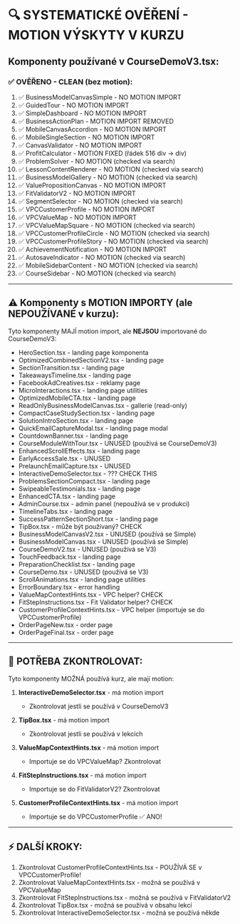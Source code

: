 # 🔍 SYSTEMATICKÉ OVĚŘENÍ - MOTION VÝSKYTY V KURZU

## Komponenty používané v CourseDemoV3.tsx:

### ✅ OVĚŘENO - CLEAN (bez motion):
1. ✅ BusinessModelCanvasSimple - NO MOTION IMPORT
2. ✅ GuidedTour - NO MOTION IMPORT
3. ✅ SimpleDashboard - NO MOTION IMPORT
4. ✅ BusinessActionPlan - MOTION IMPORT REMOVED
5. ✅ MobileCanvasAccordion - NO MOTION IMPORT
6. ✅ MobileSingleSection - NO MOTION IMPORT
7. ✅ CanvasValidator - NO MOTION IMPORT
8. ✅ ProfitCalculator - MOTION FIXED (řádek 516 div → div)
9. ✅ ProblemSolver - NO MOTION (checked via search)
10. ✅ LessonContentRenderer - NO MOTION (checked via search)
11. ✅ BusinessModelGallery - NO MOTION (checked via search)
12. ✅ ValuePropositionCanvas - NO MOTION IMPORT
13. ✅ FitValidatorV2 - NO MOTION IMPORT
14. ✅ SegmentSelector - NO MOTION (checked via search)
15. ✅ VPCCustomerProfile - NO MOTION IMPORT
16. ✅ VPCValueMap - NO MOTION IMPORT
17. ✅ VPCValueMapSquare - NO MOTION (checked via search)
18. ✅ VPCCustomerProfileCircle - NO MOTION (checked via search)
19. ✅ VPCCustomerProfileStory - NO MOTION (checked via search)
20. ✅ AchievementNotification - NO MOTION IMPORT
21. ✅ AutosaveIndicator - NO MOTION (checked via search)
22. ✅ MobileSidebarContent - NO MOTION (checked via search)
23. ✅ CourseSidebar - NO MOTION (checked via search)

---

## ⚠️ Komponenty s MOTION IMPORTY (ale NEPOUŽÍVANÉ v kurzu):

Tyto komponenty MAJÍ motion import, ale **NEJSOU** importované do CourseDemoV3:

- HeroSection.tsx - landing page komponenta
- OptimizedCombinedSectionV2.tsx - landing page
- SectionTransition.tsx - landing page
- TakeawaysTimeline.tsx - landing page
- FacebookAdCreatives.tsx - reklamy page
- MicroInteractions.tsx - landing page utilities
- OptimizedMobileCTA.tsx - landing page
- ReadOnlyBusinessModelCanvas.tsx - gallerie (read-only)
- CompactCaseStudySection.tsx - landing page
- SolutionIntroSection.tsx - landing page
- QuickEmailCaptureModal.tsx - landing page modal
- CountdownBanner.tsx - landing page
- CourseModuleWithTour.tsx - UNUSED (používá se CourseDemoV3)
- EnhancedScrollEffects.tsx - landing page
- EarlyAccessSale.tsx - UNUSED
- PrelaunchEmailCapture.tsx - UNUSED
- InteractiveDemoSelector.tsx - ??? CHECK THIS
- ProblemsSectionCompact.tsx - landing page
- SwipeableTestimonials.tsx - landing page
- EnhancedCTA.tsx - landing page
- AdminCourse.tsx - admin panel (nepoužívá se v produkci)
- TimelineTabs.tsx - landing page
- SuccessPatternSectionShort.tsx - landing page
- TipBox.tsx - může být používaný? CHECK
- BusinessModelCanvasV2.tsx - UNUSED (používá se Simple)
- BusinessModelCanvas.tsx - UNUSED (používá se Simple)
- CourseDemoV2.tsx - UNUSED (používá se V3)
- TouchFeedback.tsx - landing page
- PreparationChecklist.tsx - landing page
- CourseDemo.tsx - UNUSED (používá se V3)
- ScrollAnimations.tsx - landing page utilities
- ErrorBoundary.tsx - error handling
- ValueMapContextHints.tsx - VPC helper? CHECK
- FitStepInstructions.tsx - Fit Validator helper? CHECK
- CustomerProfileContextHints.tsx - VPC helper (importuje se do VPCCustomerProfile)
- OrderPageNew.tsx - order page
- OrderPageFinal.tsx - order page

---

## 🚨 POTŘEBA ZKONTROLOVAT:

Tyto komponenty MOŽNÁ používá kurz, ale mají motion:

1. **InteractiveDemoSelector.tsx** - má motion import
   - Zkontrolovat jestli se používá v CourseDemoV3
   
2. **TipBox.tsx** - má motion import
   - Zkontrolovat jestli se používá v lekcích
   
3. **ValueMapContextHints.tsx** - má motion import
   - Importuje se do VPCValueMap? Zkontrolovat
   
4. **FitStepInstructions.tsx** - má motion import
   - Importuje se do FitValidatorV2? Zkontrolovat
   
5. **CustomerProfileContextHints.tsx** - má motion import
   - Importuje se do VPCCustomerProfile ✅ ANO!

---

## ⚡ DALŠÍ KROKY:

1. Zkontrolovat CustomerProfileContextHints.tsx - POUŽÍVÁ SE v VPCCustomerProfile!
2. Zkontrolovat ValueMapContextHints.tsx - možná se používá v VPCValueMap
3. Zkontrolovat FitStepInstructions.tsx - možná se používá v FitValidatorV2
4. Zkontrolovat TipBox.tsx - možná se používá v obsahu lekcí
5. Zkontrolovat InteractiveDemoSelector.tsx - možná se používá někde

